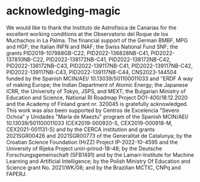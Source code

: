 # acknowledging-magic


We would like to thank the Instituto de Astrofísica de Canarias for the excellent working conditions at the Observatorio del Roque de los Muchachos in La Palma. The financial support of the German BMBF, MPG and HGF; the Italian INFN and INAF; the Swiss National Fund SNF; the grants PID2019-107988GB-C22, PID2022-136828NB-C41, PID2022-137810NB-C22, PID2022-138172NB-C41, PID2022-138172NB-C42, PID2022-138172NB-C43, PID2022-139117NB-C41, PID2022-139117NB-C42, PID2022-139117NB-C43, PID2022-139117NB-C44, CNS2023-144504 funded by the Spanish MCIN/AEI/ 10.13039/501100011033 and "ERDF A way of making Europe; the Indian Department of Atomic Energy; the Japanese ICRR, the University of Tokyo, JSPS, and MEXT; the Bulgarian Ministry of Education and Science, National RI Roadmap Project DO1-400/18.12.2020 and the Academy of Finland grant nr. 320045 is gratefully acknowledged. This work was also been supported by Centros de Excelencia "Severo Ochoa" y Unidades "María de Maeztu" program of the Spanish MCIN/AEI/ 10.13039/501100011033 (CEX2019-000920-S, CEX2019-000918-M, CEX2021-001131-S) and by the CERCA institution and grants 2021SGR00426 and 2021SGR00773 of the Generalitat de Catalunya; by the Croatian Science Foundation (HrZZ) Project IP-2022-10-4595 and the University of Rijeka Project uniri-prirod-18-48; by the Deutsche Forschungsgemeinschaft (SFB1491) and by the Lamarr-Institute for Machine Learning and Artificial Intelligence; by the Polish Ministry Of Education and Science grant No. 2021/WK/08; and by the Brazilian MCTIC, CNPq and FAPERJ.
